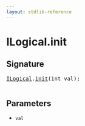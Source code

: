 ```yaml
---
layout: stdlib-reference
---
```


# ILogical\.init

## Signature 

<pre>
<a href="/stdlib-reference/interfaces/ILogical/index" class="code_type">ILogical</a>.<a href="/stdlib-reference/interfaces/ILogical/init">init</a>(<span class="code_keyword">int</span> <span class='code_param'>val</span>);

</pre>

## Parameters

* `val`

